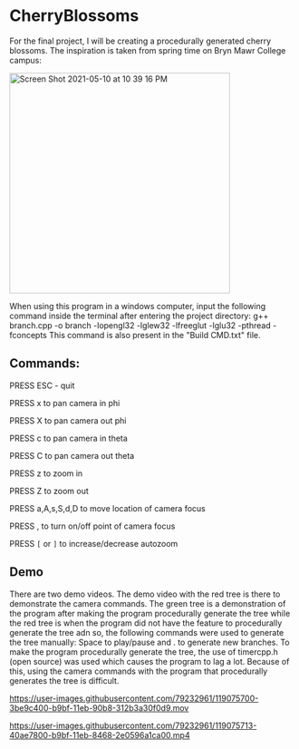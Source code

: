 # CherryBlossoms

For the final project, I will be creating a procedurally generated cherry blossoms. The inspiration is taken from spring time on Bryn Mawr College campus:


<img width="389" alt="Screen Shot 2021-05-10 at 10 39 16 PM" src="https://user-images.githubusercontent.com/79232961/117749976-a0976880-b1e0-11eb-9579-1350bda2700b.png">



When using this program in a windows computer, input the following command inside the terminal after entering the project directory: g++ branch.cpp -o branch -lopengl32 -lglew32 -lfreeglut -lglu32 -pthread -fconcepts
This command is also present in the "Build CMD.txt" file.

## Commands:
PRESS ESC - quit

PRESS x to pan camera in phi

PRESS X to pan camera out phi

PRESS c to pan camera in theta

PRESS C to pan camera out theta

PRESS z to zoom in

PRESS Z to zoom out

PRESS a,A,s,S,d,D to move location of camera focus

PRESS , to turn on/off point of camera focus

PRESS `[` or `]` to increase/decrease autozoom 

## Demo



There are two demo videos. The demo video with the red tree is there to demonstrate the camera commands. The green tree is a demonstration of the program after making the program procedurally generate the tree while the red tree is when the program did not have the feature to procedurally generate the tree adn so, the following commands were used to generate the tree manually: Space to play/pause and . to generate new branches. To make the program procedurally generate the tree, the use of timercpp.h (open source) was used which causes the program to lag a lot. Because of this, using the camera commands with the program that procedurally generates the tree is difficult. 


https://user-images.githubusercontent.com/79232961/119075700-3be9c400-b9bf-11eb-90b8-312b3a30f0d9.mov


https://user-images.githubusercontent.com/79232961/119075713-40ae7800-b9bf-11eb-8468-2e0596a1ca00.mp4






